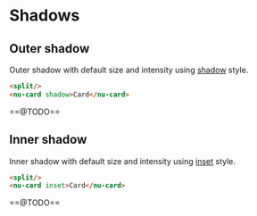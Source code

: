 # Shadows

## Outer shadow

Outer shadow with default size and intensity using [shadow](../../reference/attributes/shadow.md) style.

```html
<split/>
<nu-card shadow>Card</nu-card>
```

==@TODO==

## Inner shadow

Inner shadow with default size and intensity using [inset](../../reference/attributes/inset.md) style.

```html
<split/>
<nu-card inset>Card</nu-card>
```

==@TODO==
